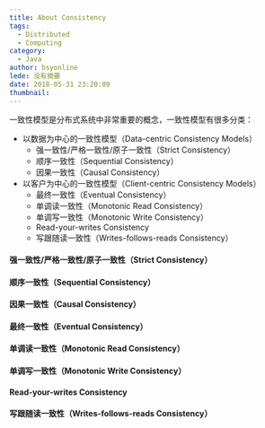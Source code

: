```yaml
---
title: About Consistency
tags:
  - Distributed
  - Computing
category:
  - Java
author: bsyonline
lede: 没有摘要
date: 2018-05-31 23:20:09
thumbnail:
---
```


一致性模型是分布式系统中非常重要的概念，一致性模型有很多分类：

* 以数据为中心的一致性模型（Data-centric Consistency Models）
	- 强一致性/严格一致性/原子一致性（Strict Consistency）
	- 顺序一致性（Sequential Consistency）
	- 因果一致性（Causal Consistency）
* 以客户为中心的一致性模型（Client-centric Consistency Models）
	- 最终一致性（Eventual Consistency）
	- 单调读一致性（Monotonic Read Consistency）
	- 单调写一致性（Monotonic Write Consistency）
	- Read-your-writes Consistency
	- 写跟随读一致性（Writes-follows-reads Consistency）

#### **强一致性/严格一致性/原子一致性（Strict Consistency）**

#### **顺序一致性（Sequential Consistency）**

#### **因果一致性（Causal Consistency）**

#### **最终一致性（Eventual Consistency）**

#### **单调读一致性（Monotonic Read Consistency）**

#### **单调写一致性（Monotonic Write Consistency）**

#### **Read-your-writes Consistency**

#### **写跟随读一致性（Writes-follows-reads Consistency）**




